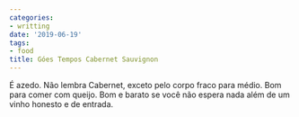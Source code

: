 ```yaml
---
categories:
- writting
date: '2019-06-19'
tags:
- food
title: Góes Tempos Cabernet Sauvignon
---
```


É azedo. Não lembra Cabernet, exceto pelo corpo fraco para médio. Bom para comer com queijo. Bom e barato se você não espera nada além de um vinho honesto e de entrada.

